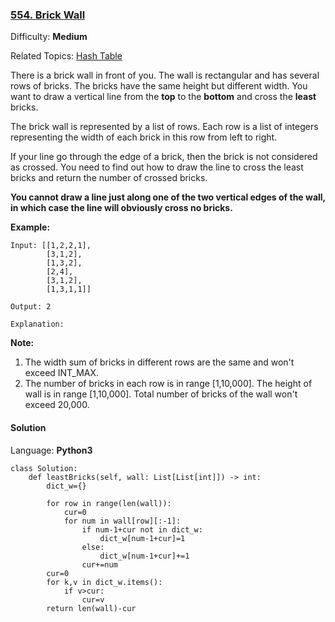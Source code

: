 ### [554\. Brick Wall](https://leetcode.com/problems/brick-wall/)

Difficulty: **Medium**  

Related Topics: [Hash Table](https://leetcode.com/tag/hash-table/)


There is a brick wall in front of you. The wall is rectangular and has several rows of bricks. The bricks have the same height but different width. You want to draw a vertical line from the **top** to the **bottom** and cross the **least** bricks.

The brick wall is represented by a list of rows. Each row is a list of integers representing the width of each brick in this row from left to right.

If your line go through the edge of a brick, then the brick is not considered as crossed. You need to find out how to draw the line to cross the least bricks and return the number of crossed bricks.

**You cannot draw a line just along one of the two vertical edges of the wall, in which case the line will obviously cross no bricks.**

**Example:**

```
Input: [[1,2,2,1],
        [3,1,2],
        [1,3,2],
        [2,4],
        [3,1,2],
        [1,3,1,1]]

Output: 2

Explanation: 

```

**Note:**

1.  The width sum of bricks in different rows are the same and won't exceed INT_MAX.
2.  The number of bricks in each row is in range [1,10,000]. The height of wall is in range [1,10,000]. Total number of bricks of the wall won't exceed 20,000.


#### Solution

Language: **Python3**

```python3
class Solution:
    def leastBricks(self, wall: List[List[int]]) -> int:
        dict_w={}
        
        for row in range(len(wall)):
            cur=0
            for num in wall[row][:-1]:
                if num-1+cur not in dict_w:
                    dict_w[num-1+cur]=1
                else:
                    dict_w[num-1+cur]+=1
                cur+=num
        cur=0
        for k,v in dict_w.items():
            if v>cur:
                cur=v
        return len(wall)-cur
```